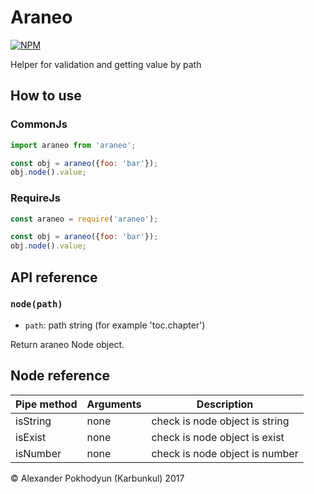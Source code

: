 # Araneo

[![NPM](https://nodei.co/npm/araneo.png)](https://nodei.co/npm/araneo/)

Helper for validation and getting value by path

## How to use

### CommonJs

```js
import araneo from 'araneo';

const obj = araneo({foo: 'bar'});
obj.node().value;
```

### RequireJs

```js
const araneo = require('araneo');

const obj = araneo({foo: 'bar'});
obj.node().value;
```

## API reference

### `node(path)`

* `path`: path string (for example 'toc.chapter')

Return araneo Node object.

## Node reference

| Pipe method | Arguments | Description                    |
|-------------|-----------|--------------------------------|
| isString    |none       | check is node object is string |
| isExist     |none       | check is node object is exist  |
| isNumber    |none       | check is node object is number |

© Alexander Pokhodyun (Karbunkul) 2017
